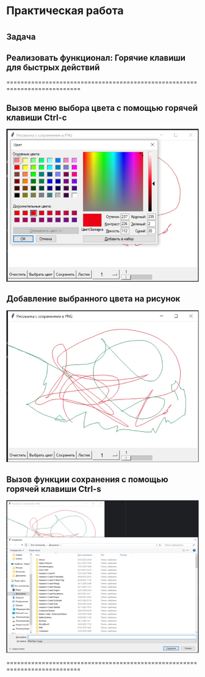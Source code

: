 # Практическая работа
# 
## Задача 
## Реализовать функционал: Горячие клавиши для быстрых действий
===========================================================================

## Вызов меню выбора цвета с помощью горячей клавиши Ctrl-c
![](https://github.com/Lienar/Practicym2.4/blob/main/Screens/Screen4_1.jpg)

## Добавление выбранного цвета на рисунок
![](https://github.com/Lienar/Practicym2.4/blob/main/Screens/Screen4_2.jpg)

## Вызов функции сохранения с помощью горячей клавиши Ctrl-s
![](https://github.com/Lienar/Practicym2.4/blob/main/Screens/Screen4_3.jpg)

===========================================================================
